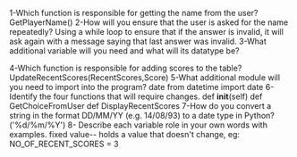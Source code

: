 1-Which function is responsible for getting the name from the user?
GetPlayerName()
2-How will you ensure that the user is asked for the name repeatedly?
Using a while loop to ensure that if the answer is invalid, it will ask again with a message saying that last answer was invalid.
3-What additional variable will you need and what will its datatype be?

4-Which function is responsible for adding scores to the table?
UpdateRecentScores(RecentScores,Score)
5-What additional module will you need to import into the program?
date      from datetime import date
6-Identify the four functions that will require changes.
def __init__(self)  def GetChoiceFromUser    def DisplayRecentScores
7-How do you convert a string in the format DD/MM/YY (e.g. 14/08/93) to a date type in Python?
 ('%d/%m/%Y')
8- Describe each variable role in your own words with examples.
fixed value-- holds a value that doesn't change, eg: NO_OF_RECENT_SCORES = 3



